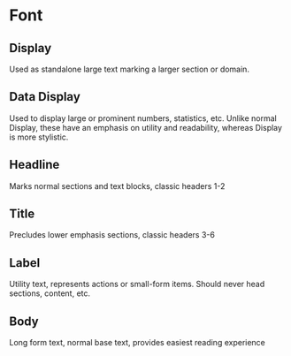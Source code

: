 # Font

## Display

Used as standalone large text marking a larger section or domain.

## Data Display

Used to display large or prominent numbers, statistics, etc.
Unlike normal Display, these have an emphasis on utility and
readability, whereas Display is more stylistic.

## Headline

Marks normal sections and text blocks, classic headers 1-2

## Title

Precludes lower emphasis sections, classic headers 3-6

## Label

Utility text, represents actions or small-form items.
Should never head sections, content, etc.

## Body

Long form text, normal base text, provides easiest reading experience
